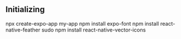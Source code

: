 ## Initializing

npx create-expo-app my-app
npm install expo-font
npm install react-native-feather
sudo npm install react-native-vector-icons
